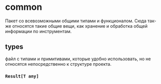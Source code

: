 # common
Пакет со всевозможными общими типами и функционалом. Сюда так-же относятся такие общие вещи, как хранение и обработка общей информации по инструментам.

## types
файл с типами и примитивами, которые удобно использовать, но не относятся непосредственно к структуре проекта.

### `Result[T any]`

